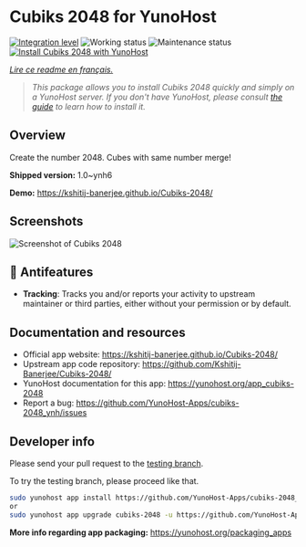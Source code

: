<!--
N.B.: This README was automatically generated by https://github.com/YunoHost/apps/tree/master/tools/README-generator
It shall NOT be edited by hand.
-->

# Cubiks 2048 for YunoHost

[![Integration level](https://dash.yunohost.org/integration/cubiks-2048.svg)](https://dash.yunohost.org/appci/app/cubiks-2048) ![Working status](https://ci-apps.yunohost.org/ci/badges/cubiks-2048.status.svg) ![Maintenance status](https://ci-apps.yunohost.org/ci/badges/cubiks-2048.maintain.svg)  
[![Install Cubiks 2048 with YunoHost](https://install-app.yunohost.org/install-with-yunohost.svg)](https://install-app.yunohost.org/?app=cubiks-2048)

*[Lire ce readme en français.](./README_fr.md)*

> *This package allows you to install Cubiks 2048 quickly and simply on a YunoHost server.
If you don't have YunoHost, please consult [the guide](https://yunohost.org/#/install) to learn how to install it.*

## Overview

Create the number 2048. Cubes with same number merge!

**Shipped version:** 1.0~ynh6

**Demo:** https://kshitij-banerjee.github.io/Cubiks-2048/

## Screenshots

![Screenshot of Cubiks 2048](./doc/screenshots/Screenshot-Cubiks-2048.jpg)

## :red_circle: Antifeatures

- **Tracking**: Tracks you and/or reports your activity to upstream maintainer or third parties, either without your permission or by default.

## Documentation and resources

* Official app website: <https://kshitij-banerjee.github.io/Cubiks-2048/>
* Upstream app code repository: <https://github.com/Kshitij-Banerjee/Cubiks-2048/>
* YunoHost documentation for this app: <https://yunohost.org/app_cubiks-2048>
* Report a bug: <https://github.com/YunoHost-Apps/cubiks-2048_ynh/issues>

## Developer info

Please send your pull request to the [testing branch](https://github.com/YunoHost-Apps/cubiks-2048_ynh/tree/testing).

To try the testing branch, please proceed like that.

``` bash
sudo yunohost app install https://github.com/YunoHost-Apps/cubiks-2048_ynh/tree/testing --debug
or
sudo yunohost app upgrade cubiks-2048 -u https://github.com/YunoHost-Apps/cubiks-2048_ynh/tree/testing --debug
```

**More info regarding app packaging:** <https://yunohost.org/packaging_apps>
